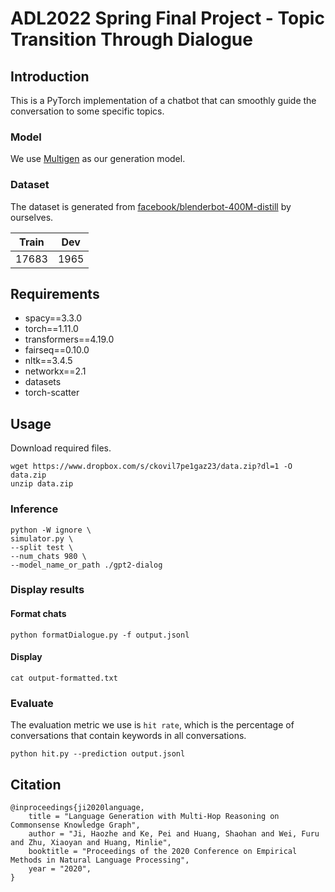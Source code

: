 # ADL2022 Spring Final Project - Topic Transition Through Dialogue

## Introduction
This is a PyTorch implementation of a chatbot that can smoothly guide the conversation to some specific topics. 

### Model
We use [Multigen](https://github.com/cdjhz/multigen) as our generation model. 

### Dataset
The dataset is generated from [facebook/blenderbot-400M-distill](https://huggingface.co/facebook/blenderbot-400M-distill) by ourselves.

| Train |  Dev  |
| ----- | ----- |
| 17683 |  1965 |

## Requirements
- spacy==3.3.0
- torch==1.11.0
- transformers==4.19.0
- fairseq==0.10.0
- nltk==3.4.5
- networkx==2.1
- datasets
- torch-scatter

## Usage

Download required files.

```
wget https://www.dropbox.com/s/ckovil7pe1gaz23/data.zip?dl=1 -O data.zip
unzip data.zip
```

### Inference
```
python -W ignore \
simulator.py \
--split test \
--num_chats 980 \
--model_name_or_path ./gpt2-dialog
```

### Display results
#### Format chats
```
python formatDialogue.py -f output.jsonl
```
#### Display
```
cat output-formatted.txt
```

### Evaluate
The evaluation metric we use is ```hit rate```, which is the percentage of conversations that contain keywords in all conversations.

```
python hit.py --prediction output.jsonl
```

## Citation

```
@inproceedings{ji2020language,
    title = "Language Generation with Multi-Hop Reasoning on Commonsense Knowledge Graph",
    author = "Ji, Haozhe and Ke, Pei and Huang, Shaohan and Wei, Furu and Zhu, Xiaoyan and Huang, Minlie",
    booktitle = "Proceedings of the 2020 Conference on Empirical Methods in Natural Language Processing",
    year = "2020",
}
```